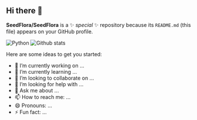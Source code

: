 ## Hi there 👋


**SeedFlora/SeedFlora** is a ✨ _special_ ✨ repository because its `README.md` (this file) appears on your GitHub profile.

![Python](https://img.shields.io/badge/python-3670A0?style=for-the-badge&logo=python&logoColor=ffdd54)
![Github stats](https://github-readme-stats.vercel.app/api?username=SeedFlora&show=reviews,discussions_started,discussions_answered,prs_merged,prs_merged_percentage)

Here are some ideas to get you started:

- 🔭 I’m currently working on ...
- 🌱 I’m currently learning ...
- 👯 I’m looking to collaborate on ...
- 🤔 I’m looking for help with ...
- 💬 Ask me about ...
- 📫 How to reach me: ...
- 😄 Pronouns: ...
- ⚡ Fun fact: ...


